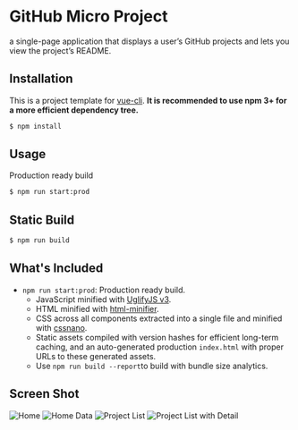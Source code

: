 # GitHub Micro Project

a single-page application that displays a user’s GitHub projects and lets you view the project’s README.

## Installation

This is a project template for [vue-cli](https://github.com/vuejs/vue-cli). **It is recommended to use npm 3+ for a more efficient dependency tree.**
```bash
$ npm install
```

## Usage

Production ready build
```bash
$ npm run start:prod
```

## Static Build

```bash
$ npm run build
```

## What's Included

- `npm run start:prod`: Production ready build.
  - JavaScript minified with [UglifyJS v3](https://github.com/mishoo/UglifyJS2/tree/harmony).
  - HTML minified with [html-minifier](https://github.com/kangax/html-minifier).
  - CSS across all components extracted into a single file and minified with [cssnano](https://github.com/ben-eb/cssnano).
  - Static assets compiled with version hashes for efficient long-term caching, and an auto-generated production `index.html` with proper URLs to these generated assets.
  - Use `npm run build --report`to build with bundle size analytics.

## Screen Shot
![Home](https://nimbus-screenshots.s3.amazonaws.com/s/c62794ddbc1dc3b01c31dd534ce85032.png)
![Home Data](https://nimbus-screenshots.s3.amazonaws.com/s/4d34cf644621a6023fc8d0b8dca9dd6b.png)
![Project List](https://nimbus-screenshots.s3.amazonaws.com/s/aa325385efc7a11c7d8c841aaebaf4e5.png)
![Project List with Detail](https://nimbus-screenshots.s3.amazonaws.com/s/57a1cad3cc7ad1e5f86c327a93e837fd.png)
